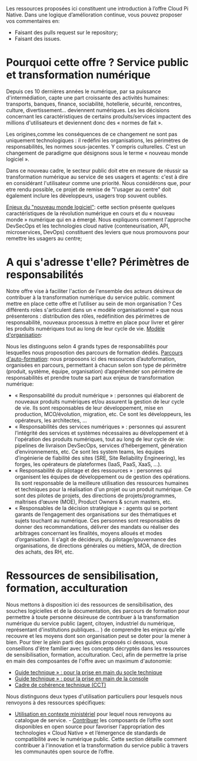Les ressources proposées ici constituent une introduction à l’offre Cloud Pi Native. Dans une logique d’amélioration continue, vous pouvez proposer vos commentaires en:
- Faisant des pulls request sur le repository;
- Faisant des issues.

# Pourquoi cette offre ? Service public et transformation numérique
Depuis ces 10 dernières années le numérique, par sa puissance d'intermédiation, capte une part croissante des activités humaines: transports, banques, finance, sociabilité, hotellerie, sécurité, rencontres, culture, divertissement... deviennent numériques. Les les décisions concernant les caractéristiques de certains produits/services impactent des millions d'utilisateurs et deviennent donc des « normes de fait ».

Les origines,comme les conséquences de ce changement ne sont pas uniquement technologiques : il redéfini les organisations, les périmètres de responsabilités, les normes sous-jacentes. Y compris culturelles. C'est un changement de paradigme que désignons sous le terme « nouveau monde logiciel ». 

Dans ce nouveau cadre, le secteur public doit etre en mesure de réussir sa transformation numérique au service de ses usagers et agents: c'est à dire en considérant l'utilisateur comme une priorité. Nous considérons que, pour etre rendu possible, ce projet de remise de "l'usager au centre" doit également inclure les développeurs, usagers trop souvent oubliés.

[Enjeux du "nouveau monde logiciel"](https://github.com/Yoarmi/dso-formation/blob/patch-1/1-enjeux_nouveau_monde): cette section présente quelques caractéristiques de la révolution numérique en cours et du « nouveau monde » numérique qui en a émergé. Nous expliquons comment l'approche DevSecOps et les technologies cloud native (conteneurisation, API, microservices, DevOps) constituent des leviers que nous promouvons pour remettre les usagers au centre;


# A qui s'adresse t'elle? Périmètres de responsabilités
Notre offre vise à faciliter l'action de l'ensemble des acteurs désireux de contribuer à la transformation numérique du service public. comment mettre en place cette offre et l’utiliser au sein de mon organisation ? Ces différents roles s'articulent dans un « modèle organisationnel » que nous présenterons : distribution des rôles, redéfinition des périmètres de responsabilité, nouveaux processus à mettre en place pour livrer et gérer les produits numériques tout au long de leur cycle de vie. [Modèle d'organisation](https://github.com/Yoarmi/dso-formation/blob/patch-1/3-modele_organisation): 

Nous les distinguons selon 4 grands types de responsabilités pour lesquelles nous proposotion des parcours de formation dédiés. [Parcours d'auto-formation](https://github.com/Yoarmi/dso-formation/blob/patch-1/2-parcours_autoformation): nous proposons ici des ressources d’autoformation, organisées en parcours, permettant à chacun selon son type de périmètre (produit, système, équipe, organisation) d’appréhender son périmètre de responsabilités et prendre toute sa part aux enjeux de transformation numérique:
- « Responsabilité du produit numérique » : personnes qui élaborent de nouveaux produits numériques et/ou assurent la gestion de leur cycle de vie. Ils sont responsables de leur développement, mise en production, MCO/évolution, migration, etc. Ce sont les développeurs, les opérateurs, les architectes, … 
- « Responsabilités des services numériques » : personnes qui assurent l’intégrité des services et systèmes nécessaires au développement et à l'opération des produits numériques, tout au long de leur cycle de vie: pipelines de livraison DevSecOps, services d’hébergement, génération d’environnements, etc. Ce sont les system teams, les équipes d’ingénierie de fiabilité des sites (SRE, Site Reliability Engineering), les forges, les opérateurs de plateformes (IaaS, PaaS, XaaS, ...).
- « Responsabilité du pilotage et des ressources » : personnes qui organisent les équipes de développement ou de gestion des opérations. Ils sont responsable de la meilleure utilisation des ressources humaines et techniques pour la réalisation d'un projet ou un produit numérique. Ce sont des pilotes de projets, des directions de projets/programmes, maîtrises d’œuvre (MOE), Product Owners & scrum masters, etc.
- « Responsables de la décision stratégique » : agents qui se portent garants de l’engagement des organisations sur des thématiques et sujets touchant au numérique. Ces personnes sont responsables de donner des recommandations, délivrer des mandats ou réaliser des arbitrages concernant les finalités, moyens alloués et modes d’organisation. Il s’agit de décideurs, du pilotage/gouvernance des organisations, de directions générales ou métiers, MOA, de direction des achats, des RH, etc.
 
# Ressources de sensibilisation, formation, acculturation
Nous mettons à disposition ici des ressources de sensibilisation, des souches logicielles et de la documentation, des parcours de formation pour permettre à toute personne désireuse de contribuer à la transformation numérique du service public (agent, citoyen, industriel du numérique, représentant d'institutions publiques... ) de comprendre les enjeux qu'elle recouvre et les moyens dont son organisation peut se doter pour la mener à bien. Pour tirer le plein parti des guides proposés ci dessous, vous conseillons d'être familier avec les concepts décryptés dans les ressources de sensibilisation, formation, acculturation. Ceci, afin de permettre la prise en main des composantes de l'offre avec un maximum d'autonomie: 
- [Guide technique » : pour la prise en main du socle technique](https://github.com/dnum-mi/dso-socle) 
- [Guide technique » : pour la prise en main de la console](https://github.com/dnum-mi/dso-console)  
- [Cadre de cohérence technique (CCT)](https://github.com/dnum-mi/CCT-Cloud-Native)

Nous distinguons deux types d'utilisation particuliers pour lesquels nous renvoyons à des ressources spécifiques:
- [Utilisation en contexte ministériel](https://pi.minint.fr/home-dnum/cloud-%cf%80/qui-sommes-nous/cloud-native/) pour lequel nous renvoyons au catalogue de service.
- [Contribuer](https://github.com/Yoarmi/dso-formation/blob/patch-1/4-contribuer) les composants de l’offre sont disponibles en open source pour favoriser l'appropriation des technologies « Cloud Native » et l’émergence de standards de compatibilité avec le numérique public. Cette section détaille comment contribuer à l'innovation et la transformation du service public à travers les communautés open source de l’offre.

 
